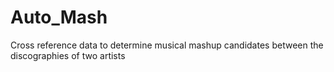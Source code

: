 # Auto_Mash
Cross reference data to determine musical mashup candidates between the discographies of two artists
